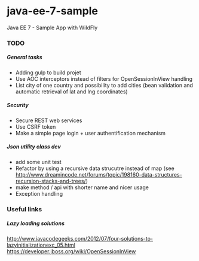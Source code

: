# java-ee-7-sample
Java EE 7 - Sample App with WildFly

### TODO

##### General tasks
- Adding gulp to build projet
- Use AOC interceptors instead of filters for OpenSessionInView handling
- List city of one country and possibility to add cities (bean validation and automatic retrieval of lat and lng coordinates)

##### Security

- Secure REST web services
- Use CSRF token
- Make a simple page login + user authentification mechanism 
 
##### Json utility class dev

- add some unit test
- Refactor by using a recursive data strucutre instead of map (see http://www.dreamincode.net/forums/topic/198160-data-structures-recursion-stacks-and-trees/)
- make method / api with shorter name and nicer usage
- Exception handling

### Useful links

##### Lazy loading solutions

http://www.javacodegeeks.com/2012/07/four-solutions-to-lazyinitializationexc_05.html
https://developer.jboss.org/wiki/OpenSessionInView

